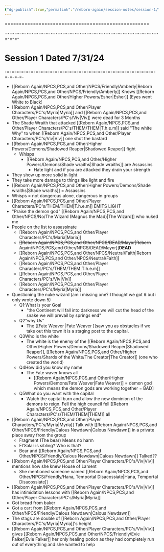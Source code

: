 ```yaml
---
{"dg-publish":true,"permalink":"/reborn-again/session-notes/session-1/"}
---
```


===================================================

=-=-=-=-=-=-=-=-=-=-=-=-=-=-=-=-=-=-=-=-=-=-=-=-=-=-=-=-=-=-=-=-=-=-=-

# Session 1 Dated 7/31/24

-=-=-=-=-=-=-=-=-=-=-=-=-=-=-=-=-=-=-=-=-=-=-=-=-=-=-=-=-=-=-=-=-=-=-=-

- [[Reborn Again/NPCS,PCS,and Other/NPCS/Friendly/Amberly\|Reborn Again/NPCS,PCS,and Other/NPCS/Friendly/Amberly]] Knows [[Reborn Again/NPCS,PCS,and Other/Higher Powers/Esher\|Esher]] (Eyes went White to Black)
- [[Reborn Again/NPCS,PCS,and Other/Player Characters/PC's/Myria\|Myria]] and [[Reborn Again/NPCS,PCS,and Other/Player Characters/PC's/Viv\|Viv]] were dead for 3 Months
- The Shade Wraith that attacked [[Reborn Again/NPCS,PCS,and Other/Player Characters/PC's/THEM/THEM\|T.h.e.m]] said "The white Why" to when [[Reborn Again/NPCS,PCS,and Other/Player Characters/PC's/Viv\|Viv]] one shot the bastard
- [[Reborn Again/NPCS,PCS,and Other/Higher Powers/Demons/Shadowed Reaper\|Shadowed Reaper]] fight
    - Whisps
        - [[Reborn Again/NPCS,PCS,and Other/Higher Powers/Demons/Shade wraiths\|Shade wraiths]] are Assassins
            - Hate light and if you are attacked they drain your strength
- They show up more solid in light
- They take more damage to things like light and fire
- [[Reborn Again/NPCS,PCS,and Other/Higher Powers/Demons/Shade wraiths\|Shade wraiths]] = Assassins
- Whisps = not dangerous alone, dangerous in groups
- [[Reborn Again/NPCS,PCS,and Other/Player Characters/PC's/THEM/THEM\|T.h.e.m]] EMITS LIGHT
- "Praise the demon god" [[Reborn Again/NPCS,PCS,and Other/NPCS/No/The Wizard (Magnus the Mad)\|The Wizard]] who nuked me
- People on the list to assassinate
    - [[Reborn Again/NPCS,PCS,and Other/Player Characters/PC's/Maria\|Maria]]
    - ~~[[Reborn Again/NPCS,PCS,and Other/NPCS/DEAD/Mayor\|Reborn Again/NPCS,PCS,and Other/NPCS/DEAD/Mayor]]~~**DEAD**
    - [[Reborn Again/NPCS,PCS,and Other/NPCS/Neutral/Faith\|Reborn Again/NPCS,PCS,and Other/NPCS/Neutral/Faith]]
    - [[Reborn Again/NPCS,PCS,and Other/Player Characters/PC's/THEM/THEM\|T.h.e.m]]
    - [[Reborn Again/NPCS,PCS,and Other/Player Characters/PC's/Viv\|Viv]]
    - [[Reborn Again/NPCS,PCS,and Other/Player Characters/PC's/Myria\|Myria]]
- Questioning the nuke wizard (am i missing one? I thought we got 6 but i only wrote down 5)
    - Q1:What is your Goal
        - "the Continent will fall into darkness we will cut the head of the snake we will prevail by springs end"
    - Q2"why Us"
        - The [[Fate Weaver \|Fate Weaver ]]saw you as obstacles if we take out this town it is a staging post to the capital.
    - Q3Who is the white
        - The white is the enemy of the [[Reborn Again/NPCS,PCS,and Other/Higher Powers/Demons/Shadowed Reaper\|Shadowed Reaper]], [[Reborn Again/NPCS,PCS,and Other/Higher Powers/Shards of the White/The Creator\|The Creator]] (one who created the world)
    - Q4How did you know my name
        - The Fate waver knows all
            - [[Reborn Again/NPCS,PCS,and Other/Higher Powers/Demons/Fate Weaver\|Fate Weaver]] = demon god which means the demon gods are working together = BAD]
    - Q5What do you want with the capital
        - Watch the capital burn and allow the new dominion of the demons to reign. Fell the high council fell [[Reborn Again/NPCS,PCS,and Other/Player Characters/PC's/THEM/THEM\|THEM]] all
- [[Reborn Again/NPCS,PCS,and Other/Player Characters/PC's/Myria\|Myria]] Talk with [[Reborn Again/NPCS,PCS,and Other/NPCS/Friendly/Calous Newdawn\|Calous Newdawn]] in a private place away from the group
    - Fragment (The bear) Means no harm
    - El’Salar is sibling? Who is that?
    - Bear and [[Reborn Again/NPCS,PCS,and Other/NPCS/Friendly/Calous Newdawn\|Calous Newdawn]] Talked??
- [[Reborn Again/NPCS,PCS,and Other/Player Characters/PC's/Viv\|Viv]] mentions how she knew House of Lament
    - She mentioned someone named [[Reborn Again/NPCS,PCS,and Other/NPCS/Friendly/Hana, Temportal Disacossiate\|Hana, Temportal Disacossiate]]
- [[Reborn Again/NPCS,PCS,and Other/Player Characters/PC's/Viv\|Viv]] has intimidation lessons with [[Reborn Again/NPCS,PCS,and Other/Player Characters/PC's/Myria\|Myria]]
- Got bread from baker
- Got a cart from [[Reborn Again/NPCS,PCS,and Other/NPCS/Friendly/Calous Newdawn\|Calous Newdawn]]
- The stags are double of [[Reborn Again/NPCS,PCS,and Other/Player Characters/PC's/Myria\|Myria]]'s height
- [[Reborn Again/NPCS,PCS,and Other/Player Characters/PC's/Viv\|Viv]] gives [[Reborn Again/NPCS,PCS,and Other/NPCS/Friendly/Evie Falker\|Evie Falker]] her only healing potion as they had completely run out of everything and she wanted to help
